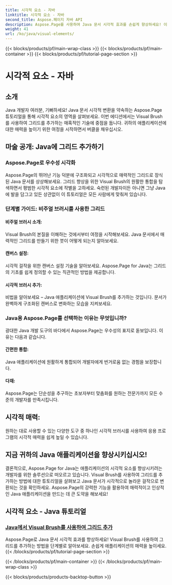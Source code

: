 ```yaml
---
title: 시각적 요소 - 자바
linktitle: 시각적 요소 - 자바
second_title: Aspose.페이지 자바 API
description: Aspose.Page를 사용하여 Java 문서 시각적 효과를 손쉽게 향상하세요! 이 단계별 튜토리얼에서 Visual Brush를 사용하여 그리드를 추가하여 애플리케이션을 향상시키는 방법을 알아보세요.
weight: 41
url: /ko/java/visual-elements/
---
```


{{< blocks/products/pf/main-wrap-class >}}
{{< blocks/products/pf/main-container >}}
{{< blocks/products/pf/tutorial-page-section >}}

# 시각적 요소 - 자바

## 소개

Java 개발자 여러분, 기뻐하세요! Java 문서 시각적 변환을 약속하는 Aspose.Page 튜토리얼을 통해 시각적 요소의 영역을 살펴보세요. 이번 에디션에서는 Visual Brush를 사용하여 그리드를 추가하는 매혹적인 기술에 중점을 둡니다. 귀하의 애플리케이션에 대한 매력을 높이기 위한 여정을 시작하면서 버클을 채우십시오.

## 마술 공개: Java에 그리드 추가하기

### Aspose.Page로 우수성 시각화
Aspose.Page의 뛰어난 기능 덕분에 구조화되고 시각적으로 매력적인 그리드로 장식된 Java 문서를 상상해보세요. 그리드 향상을 위한 Visual Brush의 원활한 통합을 탐색하면서 평범한 시각적 요소에 작별을 고하세요. 숙련된 개발자이든 아니면 그냥 Java에 발을 담그고 있든 상관없이 이 튜토리얼은 모든 사람에게 맞춰져 있습니다.

### 단계별 가이드: 비주얼 브러시를 사용한 그리드

#### 비주얼 브러시 소개:
Visual Brush의 본질을 이해하는 것에서부터 여정을 시작해보세요. Java 문서에서 매력적인 그리드를 만들기 위한 붓이 어떻게 되는지 알아보세요.

#### 캔버스 설정:
시각적 걸작을 위한 캔버스 설정 기술을 알아보세요. Aspose.Page for Java는 그리드의 기초를 쉽게 정의할 수 있는 직관적인 방법을 제공합니다.

#### 시각적 브러시 추가:
비법을 알아보세요 – Java 애플리케이션에 Visual Brush를 추가하는 것입니다. 문서가 완벽하게 구조화된 캔버스로 변화하는 모습을 지켜보세요.

### Java용 Aspose.Page를 선택하는 이유는 무엇입니까?

광대한 Java 개발 도구의 바다에서 Aspose.Page는 우수성의 표지로 돋보입니다. 이유는 다음과 같습니다.

#### 간편한 통합:
Java 애플리케이션에 원활하게 통합되어 개발자에게 번거로움 없는 경험을 보장합니다.

#### 다재:
Aspose.Page는 단순성을 추구하는 초보자부터 맞춤화를 원하는 전문가까지 모든 수준의 개발자를 만족시킵니다.

## 시각적 매력:
원하는 대로 사용할 수 있는 다양한 도구 중 하나인 시각적 브러시를 사용하여 응용 프로그램의 시각적 매력을 쉽게 높일 수 있습니다.

## 지금 귀하의 Java 애플리케이션을 향상시키십시오!

결론적으로, Aspose.Page for Java는 애플리케이션의 시각적 요소를 향상시키려는 개발자를 위한 솔루션으로 떠오르고 있습니다. Visual Brush를 사용하여 그리드를 추가하는 방법에 대한 튜토리얼을 살펴보고 Java 문서가 시각적으로 놀라운 걸작으로 변환되는 것을 확인하세요. Aspose.Page의 강력한 기능을 활용하여 매력적이고 인상적인 Java 애플리케이션을 만드는 데 큰 도약을 해보세요!
## 시각적 요소 - Java 튜토리얼
### [Java에서 Visual Brush를 사용하여 그리드 추가](./add-grid/)
Aspose.Page로 Java 문서 시각적 효과를 향상하세요! Visual Brush를 사용하여 그리드를 추가하는 방법을 단계별로 알아보세요. 손쉽게 애플리케이션의 매력을 높이세요.
{{< /blocks/products/pf/tutorial-page-section >}}

{{< /blocks/products/pf/main-container >}}
{{< /blocks/products/pf/main-wrap-class >}}

{{< blocks/products/products-backtop-button >}}
